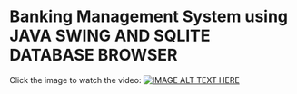 # Banking Management System using JAVA SWING AND SQLITE DATABASE BROWSER
Click the image to watch the video:
[![IMAGE ALT TEXT HERE](https://img.youtube.com/vi/ESxDUzU8ueU/0.jpg)](https://www.youtube.com/watch?v=ESxDUzU8ueU)
